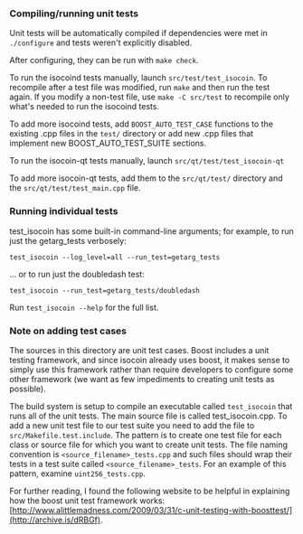 ### Compiling/running unit tests

Unit tests will be automatically compiled if dependencies were met in `./configure`
and tests weren't explicitly disabled.

After configuring, they can be run with `make check`.

To run the isocoind tests manually, launch `src/test/test_isocoin`. To recompile
after a test file was modified, run `make` and then run the test again. If you
modify a non-test file, use `make -C src/test` to recompile only what's needed
to run the isocoind tests.

To add more isocoind tests, add `BOOST_AUTO_TEST_CASE` functions to the existing
.cpp files in the `test/` directory or add new .cpp files that
implement new BOOST_AUTO_TEST_SUITE sections.

To run the isocoin-qt tests manually, launch `src/qt/test/test_isocoin-qt`

To add more isocoin-qt tests, add them to the `src/qt/test/` directory and
the `src/qt/test/test_main.cpp` file.

### Running individual tests

test_isocoin has some built-in command-line arguments; for
example, to run just the getarg_tests verbosely:

    test_isocoin --log_level=all --run_test=getarg_tests

... or to run just the doubledash test:

    test_isocoin --run_test=getarg_tests/doubledash

Run `test_isocoin --help` for the full list.

### Note on adding test cases

The sources in this directory are unit test cases.  Boost includes a
unit testing framework, and since isocoin already uses boost, it makes
sense to simply use this framework rather than require developers to
configure some other framework (we want as few impediments to creating
unit tests as possible).

The build system is setup to compile an executable called `test_isocoin`
that runs all of the unit tests.  The main source file is called
test_isocoin.cpp. To add a new unit test file to our test suite you need
to add the file to `src/Makefile.test.include`. The pattern is to create
one test file for each class or source file for which you want to create
unit tests.  The file naming convention is `<source_filename>_tests.cpp`
and such files should wrap their tests in a test suite
called `<source_filename>_tests`. For an example of this pattern,
examine `uint256_tests.cpp`.

For further reading, I found the following website to be helpful in
explaining how the boost unit test framework works:
[http://www.alittlemadness.com/2009/03/31/c-unit-testing-with-boosttest/](http://archive.is/dRBGf).
